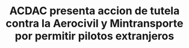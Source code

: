 ---
layout: post
title:  ACDAC presenta accion de tutela contra  la Aerocivil y Mintransporte por permitir pilotos extranjeros
image: /public/acdac2.jpg
timeline-date: Octubre 12 de 2017
---